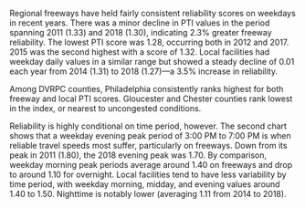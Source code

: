 Regional freeways have held fairly consistent reliability scores on weekdays in recent years. There was a minor decline in PTI values in the period spanning 2011 (1.33) and 2018 (1.30), indicating 2.3% greater freeway reliability. The lowest PTI score was 1.28, occurring both in 2012 and 2017. 2015 was the second highest with a score of 1.32. Local facilities had weekday daily values in a similar range but showed a steady decline of 0.01 each year from 2014 (1.31) to 2018 (1.27)—a 3.5% increase in reliability.

Among DVRPC counties, Philadelphia consistently ranks highest for both freeway and local PTI scores. Gloucester and Chester counties rank lowest in the index, or nearest to uncongested conditions.

Reliability is highly conditional on time period, however. The second chart shows that a weekday evening peak period of 3:00 PM to 7:00 PM is when reliable travel speeds most suffer, particularly on freeways. Down from its peak in 2011 (1.80), the 2018 evening peak was 1.70. By comparison, weekday morning peak periods average around 1.40 on freeways and drop to around 1.10 for overnight. Local facilities tend to have less variability by time period, with weekday morning, midday, and evening values around 1.40 to 1.50. Nighttime is notably lower (averaging 1.11 from 2014 to 2018).